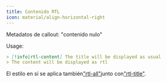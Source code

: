 ```yaml
---
title: Contenido RTL
icon: material/align-horizontal-right
---
```


Metadatos de callout: "contenido nulo"

Usage:
```md
> [!info|rtl-content] The title will be displayed as usual
> The content will be displayed as rtl
```

El estilo en sí se aplica también["rtl-all"](../combined-styling/page-11.md)junto con["rtl-title"](../title-styling/page-11.md).